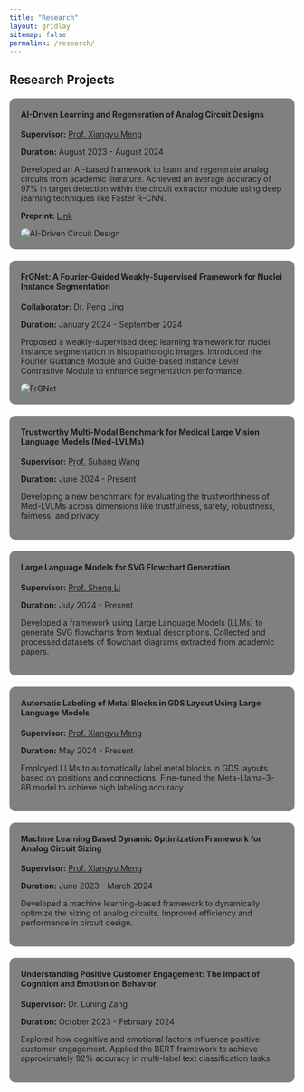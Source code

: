 ```yaml
---
title: "Research"
layout: gridlay
sitemap: false
permalink: /research/
---
```


<style>
img:not(.favicon) {
  border-radius: 10px;
  max-width: 100%;
  height: auto;
}
.project {
  margin-top: 20px;
  margin-bottom: 20px;
  padding: 20px;
  background: gray;
  border-radius: 10px;
}
.project h4 {
  margin-top: 0;
}
</style>


## Research Projects

<!-- Project 1 -->

<div class="project">
<h4>AI-Driven Learning and Regeneration of Analog Circuit Designs</h4>
<!-- 项目描述 -->
<p><strong>Supervisor:</strong> <a href="https://seit.sysu.edu.cn/teacher/MengXiangyu">Prof. Xiangyu Meng</a></p>
<p><strong>Duration:</strong> August 2023 - August 2024</p>
<p>Developed an AI-based framework to learn and regenerate analog circuits from academic literature. Achieved an average accuracy of 97% in target detection within the circuit extractor module using deep learning techniques like Faster R-CNN.</p>
<p><strong>Preprint:</strong> <a href="https://www.authorea.com/users/822437/articles/1219860-ai-driven-learning-and-regeneration-of-analog-circuit-designs-from-academic-papers">Link</a></p>
<!-- 图片 -->
<img src="{{ site.baseurl }}/images/project1_image.png" alt="AI-Driven Circuit Design">
</div>

<!-- Project 2 -->

<div class="project">
<h4>FrGNet: A Fourier-Guided Weakly-Supervised Framework for Nuclei Instance Segmentation</h4>
<p><strong>Collaborator:</strong> Dr. Peng Ling</p>
<p><strong>Duration:</strong> January 2024 - September 2024</p>
<p>Proposed a weakly-supervised deep learning framework for nuclei instance segmentation in histopathologic images. Introduced the Fourier Guidance Module and Guide-based Instance Level Contrastive Module to enhance segmentation performance.</p>
<!-- 图片 -->
<img src="{{ site.baseurl }}/images/project2_image.png" alt="FrGNet">
</div>

<!-- Project 3 -->

<div class="project">
<h4>Trustworthy Multi-Modal Benchmark for Medical Large Vision Language Models (Med-LVLMs)</h4>
<p><strong>Supervisor:</strong> <a href="https://suhangwang.ist.psu.edu/">Prof. Suhang Wang</a></p>
<p><strong>Duration:</strong> June 2024 - Present</p>
<p>Developing a new benchmark for evaluating the trustworthiness of Med-LVLMs across dimensions like trustfulness, safety, robustness, fairness, and privacy.</p>
</div>
<!-- Project 4 -->

<div class="project">
<h4>Large Language Models for SVG Flowchart Generation</h4>
<p><strong>Supervisor:</strong> <a href="https://sheng-li.org/">Prof. Sheng Li</a></p>
<p><strong>Duration:</strong> July 2024 - Present</p>
<p>Developed a framework using Large Language Models (LLMs) to generate SVG flowcharts from textual descriptions. Collected and processed datasets of flowchart diagrams extracted from academic papers.</p>
</div>

<!-- Project 5 -->
<div class="project">
<h4>Automatic Labeling of Metal Blocks in GDS Layout Using Large Language Models</h4>
<p><strong>Supervisor:</strong> <a href="https://seit.sysu.edu.cn/teacher/MengXiangyu">Prof. Xiangyu Meng</a></p>
<p><strong>Duration:</strong> May 2024 - Present</p>
<p>Employed LLMs to automatically label metal blocks in GDS layouts based on positions and connections. Fine-tuned the Meta-Llama-3-8B model to achieve high labeling accuracy.</p>
</div>

<!-- Project 6 -->
<div class="project">
<h4>Machine Learning Based Dynamic Optimization Framework for Analog Circuit Sizing</h4>
<p><strong>Supervisor:</strong> <a href="https://seit.sysu.edu.cn/teacher/MengXiangyu">Prof. Xiangyu Meng</a></p>
<p><strong>Duration:</strong> June 2023 - March 2024</p>
<p>Developed a machine learning-based framework to dynamically optimize the sizing of analog circuits. Improved efficiency and performance in circuit design.</p>
</div>

<!-- Project 7 -->
<div class="project">
<h4>Understanding Positive Customer Engagement: The Impact of Cognition and Emotion on Behavior</h4>
<p><strong>Supervisor:</strong> Dr. Luning Zang</p>
<p><strong>Duration:</strong> October 2023 - February 2024</p>
<p>Explored how cognitive and emotional factors influence positive customer engagement. Applied the BERT framework to achieve approximately 92% accuracy in multi-label text classification tasks.</p>
</div>

